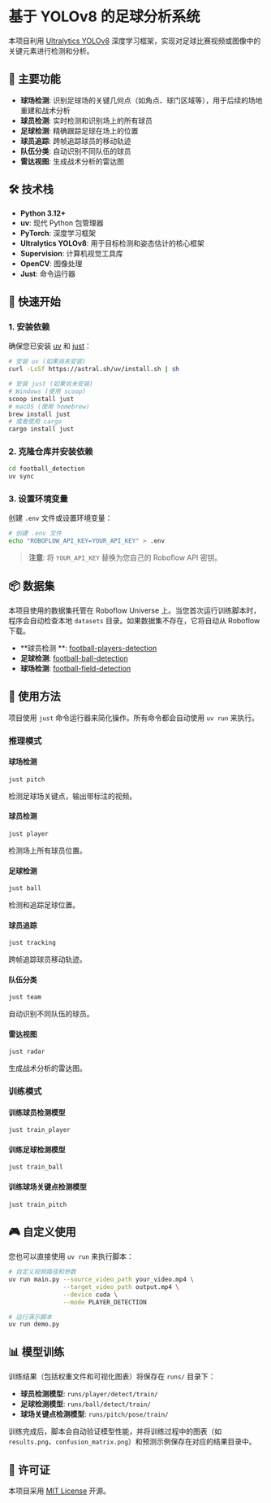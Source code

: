 # 基于 YOLOv8 的足球分析系统

本项目利用 [Ultralytics YOLOv8](https://github.com/ultralytics/ultralytics) 深度学习框架，实现对足球比赛视频或图像中的关键元素进行检测和分析。

## 🌟 主要功能

- **球场检测**: 识别足球场的关键几何点（如角点、球门区域等），用于后续的场地重建和战术分析
- **球员检测**: 实时检测和识别场上的所有球员
- **足球检测**: 精确跟踪足球在场上的位置
- **球员追踪**: 跨帧追踪球员的移动轨迹
- **队伍分类**: 自动识别不同队伍的球员
- **雷达视图**: 生成战术分析的雷达图

## 🛠️ 技术栈

- **Python 3.12+**
- **uv**: 现代 Python 包管理器
- **PyTorch**: 深度学习框架
- **Ultralytics YOLOv8**: 用于目标检测和姿态估计的核心框架
- **Supervision**: 计算机视觉工具库
- **OpenCV**: 图像处理
- **Just**: 命令运行器

## 🚀 快速开始

### 1. 安装依赖

确保您已安装 [uv](https://docs.astral.sh/uv/) 和 [just](https://github.com/casey/just)：

```bash
# 安装 uv (如果尚未安装)
curl -LsSf https://astral.sh/uv/install.sh | sh

# 安装 just (如果尚未安装)
# Windows (使用 scoop)
scoop install just
# macOS (使用 homebrew)
brew install just
# 或者使用 cargo
cargo install just
```

### 2. 克隆仓库并安装依赖

```bash
cd football_detection
uv sync
```

### 3. 设置环境变量

创建 `.env` 文件或设置环境变量：

```bash
# 创建 .env 文件
echo "ROBOFLOW_API_KEY=YOUR_API_KEY" > .env
```

> **注意**: 将 `YOUR_API_KEY` 替换为您自己的 Roboflow API 密钥。

## 📦 数据集

本项目使用的数据集托管在 Roboflow Universe 上。当您首次运行训练脚本时，程序会自动检查本地 `datasets` 目录。如果数据集不存在，它将自动从
Roboflow 下载。

- **球员检测
  **: [football-players-detection](https://universe.roboflow.com/roboflow-jvuqo/football-players-detection-3zvbc)
- **足球检测**: [football-ball-detection](https://universe.roboflow.com/roboflow-jvuqo/football-ball-detection-rejhg)
- **球场检测**: [football-field-detection](https://universe.roboflow.com/roboflow-jvuqo/football-field-detection-f07vi)

## 🎯 使用方法

项目使用 `just` 命令运行器来简化操作。所有命令都会自动使用 `uv run` 来执行。

### 推理模式

#### 球场检测

```bash
just pitch
```

检测足球场关键点，输出带标注的视频。

#### 球员检测

```bash
just player
```

检测场上所有球员位置。

#### 足球检测

```bash
just ball
```

检测和追踪足球位置。

#### 球员追踪

```bash
just tracking
```

跨帧追踪球员移动轨迹。

#### 队伍分类

```bash
just team
```

自动识别不同队伍的球员。

#### 雷达视图

```bash
just radar
```

生成战术分析的雷达图。

### 训练模式

#### 训练球员检测模型

```bash
just train_player
```

#### 训练足球检测模型

```bash
just train_ball
```

#### 训练球场关键点检测模型

```bash
just train_pitch
```

## 🎮 自定义使用

您也可以直接使用 `uv run` 来执行脚本：

```bash
# 自定义视频路径和参数
uv run main.py --source_video_path your_video.mp4 \
               --target_video_path output.mp4 \
               --device cuda \
               --mode PLAYER_DETECTION

# 运行演示脚本
uv run demo.py
```

## 📊 模型训练

训练结果（包括权重文件和可视化图表）将保存在 `runs/` 目录下：

- **球员检测模型**: `runs/player/detect/train/`
- **足球检测模型**: `runs/ball/detect/train/`
- **球场关键点检测模型**: `runs/pitch/pose/train/`

训练完成后，脚本会自动验证模型性能，并将训练过程中的图表（如 `results.png`、`confusion_matrix.png`）和预测示例保存在对应的结果目录中。

## 📜 许可证

本项目采用 [MIT License](LICENSE) 开源。

